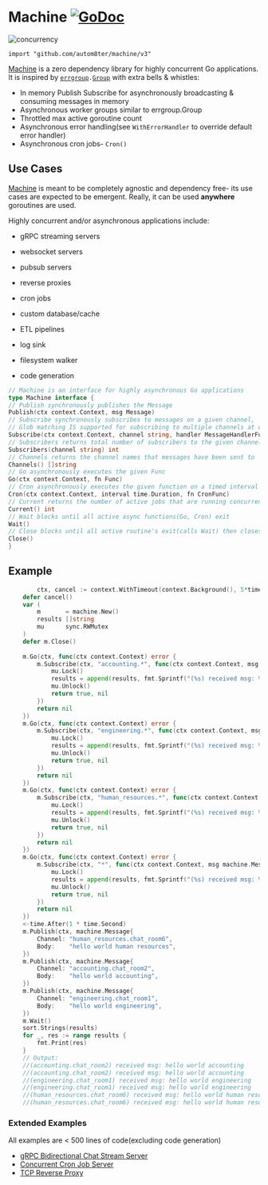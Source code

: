 # Machine [![GoDoc](https://godoc.org/github.com/autom8ter/machine/v3?status.svg)](https://godoc.org/github.com/autom8ter/machine/v3)

![concurrency](images/concurrency.jpg)


`import "github.com/autom8ter/machine/v3"`

[Machine](https://pkg.go.dev/github.com/autom8ter/machine/v3#Machine) is a zero dependency library for highly concurrent Go applications. 
It is inspired by [`errgroup`](https://pkg.go.dev/golang.org/x/sync/errgroup)`.`[`Group`](https://pkg.go.dev/golang.org/x/sync/errgroup#Group) with extra bells & whistles:
- In memory Publish Subscribe for asynchronously broadcasting & consuming messages in memory
- Asynchronous worker groups similar to errgroup.Group
- Throttled max active goroutine count
- Asynchronous error handling(see `WithErrorHandler` to override default error handler)
- Asynchronous cron jobs- `Cron()`

## Use Cases

[Machine](https://pkg.go.dev/github.com/autom8ter/machine#Machine) is meant to be completely agnostic and dependency free- its use cases are expected to be emergent.
Really, it can be used **anywhere** goroutines are used. 

Highly concurrent and/or asynchronous applications include:

- gRPC streaming servers

- websocket servers

- pubsub servers

- reverse proxies

- cron jobs

- custom database/cache

- ETL pipelines

- log sink

- filesystem walker

- code generation


```go
// Machine is an interface for highly asynchronous Go applications
type Machine interface {
// Publish synchronously publishes the Message
Publish(ctx context.Context, msg Message)
// Subscribe synchronously subscribes to messages on a given channel,  executing the given HandlerFunc UNTIL the context cancels OR false is returned by the HandlerFunc.
// Glob matching IS supported for subscribing to multiple channels at once.
Subscribe(ctx context.Context, channel string, handler MessageHandlerFunc, opts ...SubscriptionOpt)
// Subscribers returns total number of subscribers to the given channel
Subscribers(channel string) int
// Channels returns the channel names that messages have been sent to
Channels() []string
// Go asynchronously executes the given Func
Go(ctx context.Context, fn Func)
// Cron asynchronously executes the given function on a timed interval UNTIL the context cancels OR false is returned by the CronFunc
Cron(ctx context.Context, interval time.Duration, fn CronFunc)
// Current returns the number of active jobs that are running concurrently
Current() int
// Wait blocks until all active async functions(Go, Cron) exit
Wait()
// Close blocks until all active routine's exit(calls Wait) then closes all active subscriptions
Close()
}
```

## Example

```go
        ctx, cancel := context.WithTimeout(context.Background(), 5*time.Second)
  	defer cancel()
  	var (
  		m       = machine.New()
  		results []string
  		mu      sync.RWMutex
  	)
  	defer m.Close()
  
  	m.Go(ctx, func(ctx context.Context) error {
  		m.Subscribe(ctx, "accounting.*", func(ctx context.Context, msg machine.Message) (bool, error) {
  			mu.Lock()
  			results = append(results, fmt.Sprintf("(%s) received msg: %v\n", msg.Channel, msg.Body))
  			mu.Unlock()
  			return true, nil
  		})
  		return nil
  	})
  	m.Go(ctx, func(ctx context.Context) error {
  		m.Subscribe(ctx, "engineering.*", func(ctx context.Context, msg machine.Message) (bool, error) {
  			mu.Lock()
  			results = append(results, fmt.Sprintf("(%s) received msg: %v\n", msg.Channel, msg.Body))
  			mu.Unlock()
  			return true, nil
  		})
  		return nil
  	})
  	m.Go(ctx, func(ctx context.Context) error {
  		m.Subscribe(ctx, "human_resources.*", func(ctx context.Context, msg machine.Message) (bool, error) {
  			mu.Lock()
  			results = append(results, fmt.Sprintf("(%s) received msg: %v\n", msg.Channel, msg.Body))
  			mu.Unlock()
  			return true, nil
  		})
  		return nil
  	})
  	m.Go(ctx, func(ctx context.Context) error {
  		m.Subscribe(ctx, "*", func(ctx context.Context, msg machine.Message) (bool, error) {
  			mu.Lock()
  			results = append(results, fmt.Sprintf("(%s) received msg: %v\n", msg.Channel, msg.Body))
  			mu.Unlock()
  			return true, nil
  		})
  		return nil
  	})
  	<-time.After(1 * time.Second)
  	m.Publish(ctx, machine.Message{
  		Channel: "human_resources.chat_room6",
  		Body:    "hello world human resources",
  	})
  	m.Publish(ctx, machine.Message{
  		Channel: "accounting.chat_room2",
  		Body:    "hello world accounting",
  	})
  	m.Publish(ctx, machine.Message{
  		Channel: "engineering.chat_room1",
  		Body:    "hello world engineering",
  	})
  	m.Wait()
  	sort.Strings(results)
  	for _, res := range results {
  		fmt.Print(res)
  	}
  	// Output:
  	//(accounting.chat_room2) received msg: hello world accounting
  	//(accounting.chat_room2) received msg: hello world accounting
  	//(engineering.chat_room1) received msg: hello world engineering
  	//(engineering.chat_room1) received msg: hello world engineering
  	//(human_resources.chat_room6) received msg: hello world human resources
  	//(human_resources.chat_room6) received msg: hello world human resources
```

### Extended Examples

All examples are < 500 lines of code(excluding code generation)

- [gRPC Bidirectional Chat Stream Server](examples/README.md#grpc-bidirectional-chat-server)
- [Concurrent Cron Job Server](examples/README.md#concurrent-cron-server)
- [TCP Reverse Proxy](examples/README.md#tcp-reverse-proxy)

